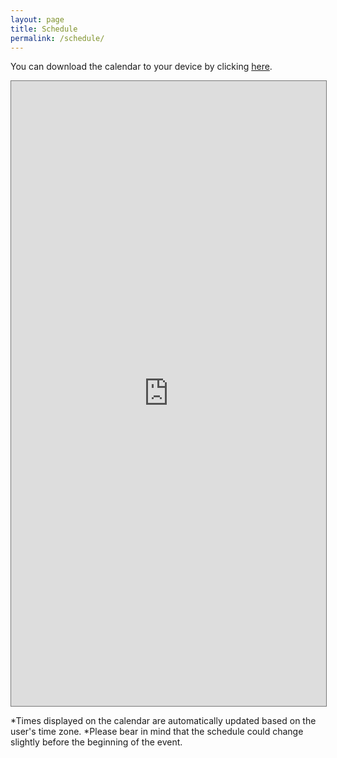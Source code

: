 ```yaml
---
layout: page
title: Schedule
permalink: /schedule/
---
```


You can download the calendar to your device by clicking [here](https://calendar.google.com/calendar/ical/bhg-donostia%40bcbl.eu/public/basic.ics).

<div id='calendar-container'>
<iframe src="https://calendar.google.com/calendar/embed?height=1000&amp;wkst=2&amp;bgcolor=%234a578e&amp;ctz=Europe%2FMadrid&amp;src=YmhnLWRvbm9zdGlhQGJjYmwuZXU&amp;color=%23039BE5&amp;title=Brainhack%20Donostia%202020&amp;mode=AGENDA&amp;showTabs=0&amp;showCalendars=0&amp;showPrint=0&amp;tab=mc&mode=week&dates=20201109/20201115" style="border:solid 1px #777" width="100%" height="1000" frameborder="0" scrolling="no"></iframe>
</div>

*Times displayed on the calendar are automatically updated based on the user's time zone.
*Please bear in mind that the schedule could change slightly before the beginning of the event.

<script type="text/javascript">
  var timezone = jstz.determine();
  var pref = '<iframe src="https://calendar.google.com/calendar/embed?height=1000&amp;wkst=2&amp;bgcolor=%234a578e&amp;src=YmhnLWRvbm9zdGlhQGJjYmwuZXU&amp;color=%23039BE5&amp;title=Brainhack%20Donostia%202020&amp;mode=AGENDA&amp;showTabs=0&amp;showCalendars=0&amp;showPrint=0&amp;tab=mc&mode=week&dates=20201109/20201115&amp;ctz=';
  var suff = '" style="border:solid 1px #777" width="100%" height="1000" frameborder="0" scrolling="no"></iframe>';
  var iframe_html = pref + timezone.name() + suff;
  document.getElementById('calendar-container').innerHTML = iframe_html;
</script>
